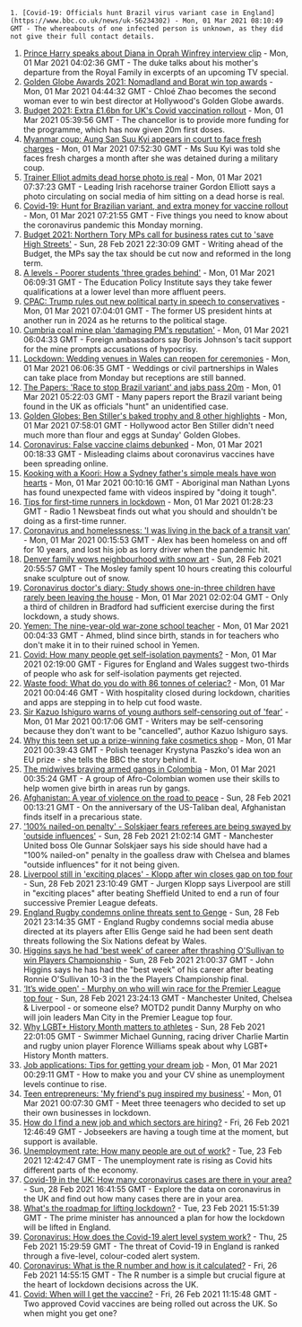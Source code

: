 
    1. [Covid-19: Officials hunt Brazil virus variant case in England](https://www.bbc.co.uk/news/uk-56234302) - Mon, 01 Mar 2021 08:10:49 GMT - The whereabouts of one infected person is unknown, as they did not give their full contact details.
1. [Prince Harry speaks about Diana in Oprah Winfrey interview clip](https://www.bbc.co.uk/news/entertainment-arts-56234900) - Mon, 01 Mar 2021 04:02:36 GMT - The duke talks about his mother's departure from the Royal Family in excerpts of an upcoming TV special.
1. [Golden Globe Awards 2021: Nomadland and Borat win top awards](https://www.bbc.co.uk/news/entertainment-arts-56234587) - Mon, 01 Mar 2021 04:44:32 GMT - Chloé Zhao becomes the second woman ever to win best director at Hollywood's Golden Globe awards.
1. [Budget 2021: Extra £1.6bn for UK's Covid vaccination rollout](https://www.bbc.co.uk/news/uk-56230704) - Mon, 01 Mar 2021 05:39:56 GMT - The chancellor is to provide more funding for the programme, which has now given 20m first doses.
1. [Myanmar coup: Aung San Suu Kyi appears in court to face fresh charges](https://www.bbc.co.uk/news/world-asia-56235405) - Mon, 01 Mar 2021 07:52:30 GMT - Ms Suu Kyi was told she faces fresh charges a month after she was detained during a military coup.
1. [Trainer Elliot admits dead horse photo is real](https://www.bbc.co.uk/sport/horse-racing/56234556) - Mon, 01 Mar 2021 07:37:23 GMT - Leading Irish racehorse trainer Gordon Elliott says a photo circulating on social media of him sitting on a dead horse is real.
1. [Covid-19: Hunt for Brazilian variant, and extra money for vaccine rollout](https://www.bbc.co.uk/news/uk-56235805) - Mon, 01 Mar 2021 07:21:55 GMT - Five things you need to know about the coronavirus pandemic this Monday morning.
1. [Budget 2021: Northern Tory MPs call for business rates cut to 'save High Streets'](https://www.bbc.co.uk/news/uk-politics-56229161) - Sun, 28 Feb 2021 22:30:09 GMT - Writing ahead of the Budget, the MPs say the tax should be cut now and reformed in the long term.
1. [A levels - Poorer students 'three grades behind'](https://www.bbc.co.uk/news/education-56213402) - Mon, 01 Mar 2021 06:09:31 GMT - The Education Policy Institute says they take fewer qualifications at a lower level than more affluent peers.
1. [CPAC: Trump rules out new political party in speech to conservatives](https://www.bbc.co.uk/news/world-us-canada-56230998) - Mon, 01 Mar 2021 07:04:01 GMT - The former US president hints at another run in 2024 as he returns to the political stage.
1. [Cumbria coal mine plan 'damaging PM's reputation'](https://www.bbc.co.uk/news/science-environment-56223327) - Mon, 01 Mar 2021 06:04:33 GMT - Foreign ambassadors say Boris Johnson's tacit support for the mine prompts accusations of hypocrisy.
1. [Lockdown: Wedding venues in Wales can reopen for ceremonies](https://www.bbc.co.uk/news/uk-wales-56218528) - Mon, 01 Mar 2021 06:06:35 GMT - Weddings or civil partnerships in Wales can take place from Monday but receptions are still banned.
1. [The Papers: 'Race to stop Brazil variant' and jabs pass 20m](https://www.bbc.co.uk/news/blogs-the-papers-56234291) - Mon, 01 Mar 2021 05:22:03 GMT - Many papers report the Brazil variant being found in the UK as officials "hunt" an unidentified case.
1. [Golden Globes: Ben Stiller's baked trophy and 8 other highlights](https://www.bbc.co.uk/news/entertainment-arts-56211035) - Mon, 01 Mar 2021 07:58:01 GMT - Hollywood actor Ben Stiller didn't need much more than flour and eggs at Sunday' Golden Globes.
1. [Coronavirus: False vaccine claims debunked](https://www.bbc.co.uk/news/world-56198229) - Mon, 01 Mar 2021 00:18:33 GMT - Misleading claims about coronavirus vaccines have been spreading online.
1. [Kooking with a Koori: How a Sydney father's simple meals have won hearts](https://www.bbc.co.uk/news/world-australia-56205629) - Mon, 01 Mar 2021 00:10:16 GMT - Aboriginal man Nathan Lyons has found unexpected fame with videos inspired by "doing it tough".
1. [Tips for first-time runners in lockdown](https://www.bbc.co.uk/news/newsbeat-55996596) - Mon, 01 Mar 2021 01:28:23 GMT - Radio 1 Newsbeat finds out what you should and shouldn't be doing as a first-time runner.
1. [Coronavirus and homelessness: 'I was living in the back of a transit van’](https://www.bbc.co.uk/news/uk-56216177) - Mon, 01 Mar 2021 00:15:53 GMT - Alex has been homeless on and off for 10 years, and lost his job as lorry driver when the pandemic hit.
1. [Denver family wows neighbourhood with snow art](https://www.bbc.co.uk/news/world-us-canada-56232777) - Sun, 28 Feb 2021 20:55:57 GMT - The Mosley family spent 10 hours creating this colourful snake sculpture out of snow.
1. [Coronavirus doctor's diary: Study shows one-in-three children have rarely been leaving the house](https://www.bbc.co.uk/news/health-56222926) - Mon, 01 Mar 2021 02:02:04 GMT - Only a third of children in Bradford had sufficient exercise during the first lockdown, a study shows.
1. [Yemen: The nine-year-old war-zone school teacher](https://www.bbc.co.uk/news/world-middle-east-56212929) - Mon, 01 Mar 2021 00:04:33 GMT - Ahmed, blind since birth, stands in for teachers who don't make it in to their ruined school in Yemen.
1. [Covid: How many people get self-isolation payments?](https://www.bbc.co.uk/news/56201754) - Mon, 01 Mar 2021 02:19:00 GMT - Figures for England and Wales suggest two-thirds of people who ask for self-isolation payments get rejected.
1. [Waste food: What do you do with 86 tonnes of celeriac?](https://www.bbc.co.uk/news/business-55855846) - Mon, 01 Mar 2021 00:04:46 GMT - With hospitality closed during lockdown, charities and apps are stepping in to help cut food waste.
1. [Sir Kazuo Ishiguro warns of young authors self-censoring out of 'fear'](https://www.bbc.co.uk/news/entertainment-arts-56208347) - Mon, 01 Mar 2021 00:17:06 GMT - Writers may be self-censoring because they don't want to be "cancelled", author Kazuo Ishiguro says.
1. [Why this teen set up a prize-winning fake cosmetics shop](https://www.bbc.co.uk/news/world-europe-56172456) - Mon, 01 Mar 2021 00:39:43 GMT - Polish teenager Krystyna Paszko's idea won an EU prize - she tells the BBC the story behind it.
1. [The midwives braving armed gangs in Colombia](https://www.bbc.co.uk/news/world-latin-america-56201572) - Mon, 01 Mar 2021 00:35:24 GMT - A group of Afro-Colombian women use their skills to help women give birth in areas run by gangs.
1. [Afghanistan: A year of violence on the road to peace](https://www.bbc.co.uk/news/world-asia-56157627) - Sun, 28 Feb 2021 00:13:21 GMT - On the anniversary of the US-Taliban deal, Afghanistan finds itself in a precarious state.
1. ['100% nailed-on penalty' - Solskjaer fears referees are being swayed by 'outside influences'](https://www.bbc.co.uk/sport/football/56233756) - Sun, 28 Feb 2021 21:02:14 GMT - Manchester United boss Ole Gunnar Solskjaer says his side should have had a "100% nailed-on" penalty in the goalless draw with Chelsea and blames "outside influences" for it not being given.
1. [Liverpool still in 'exciting places' - Klopp after win closes gap on top four](https://www.bbc.co.uk/sport/football/56143443) - Sun, 28 Feb 2021 23:10:49 GMT - Jurgen Klopp says Liverpool are still in "exciting places" after beating Sheffield United to end a run of four successive Premier League defeats.
1. [England Rugby condemns online threats sent to Genge](https://www.bbc.co.uk/sport/rugby-union/56234157) - Sun, 28 Feb 2021 23:14:35 GMT - England Rugby condemns social media abuse directed at its players after Ellis Genge said he had been sent death threats following the Six Nations defeat by Wales.
1. [Higgins says he had 'best week' of career after thrashing O'Sullivan to win Players Championship](https://www.bbc.co.uk/sport/snooker/56227208) - Sun, 28 Feb 2021 21:00:37 GMT - John Higgins says he has had the "best week" of his career after beating Ronnie O'Sullivan 10-3 in the the Players Championship final.
1. [‘It’s wide open' - Murphy on who will win race for the Premier League top four](https://www.bbc.co.uk/sport/football/56232606) - Sun, 28 Feb 2021 23:24:13 GMT - Manchester United, Chelsea & Liverpool - or someone else? MOTD2 pundit Danny Murphy on who will join leaders Man City in the Premier League top four.
1. [Why LGBT+ History Month matters to athletes](https://www.bbc.co.uk/sport/av/56226352) - Sun, 28 Feb 2021 22:01:05 GMT - Swimmer Michael Gunning, racing driver Charlie Martin and rugby union player Florence Williams speak about why LGBT+ History Month matters.
1. [Job applications: Tips for getting your dream job](https://www.bbc.co.uk/news/education-56201233) - Mon, 01 Mar 2021 00:29:11 GMT - How to make you and your CV shine as unemployment levels continue to rise.
1. [Teen entrepreneurs: 'My friend's pug inspired my business'](https://www.bbc.co.uk/news/business-56102509) - Mon, 01 Mar 2021 00:07:30 GMT - Meet three teenagers who decided to set up their own businesses in lockdown.
1. [How do I find a new job and which sectors are hiring?](https://www.bbc.co.uk/news/explainers-53685650) - Fri, 26 Feb 2021 12:46:49 GMT - Jobseekers are having a tough time at the moment, but support is available.
1. [Unemployment rate: How many people are out of work?](https://www.bbc.co.uk/news/business-52660591) - Tue, 23 Feb 2021 12:42:47 GMT - The unemployment rate is rising as Covid hits different parts of the economy.
1. [Covid-19 in the UK: How many coronavirus cases are there in your area?](https://www.bbc.co.uk/news/uk-51768274) - Sun, 28 Feb 2021 16:41:55 GMT - Explore the data on coronavirus in the UK and find out how many cases there are in your area.
1. [What's the roadmap for lifting lockdown?](https://www.bbc.co.uk/news/explainers-52530518) - Tue, 23 Feb 2021 15:51:39 GMT - The prime minister has announced a plan for how the lockdown will be lifted in England.
1. [Coronavirus: How does the Covid-19 alert level system work?](https://www.bbc.co.uk/news/explainers-52634739) - Thu, 25 Feb 2021 15:29:59 GMT - The threat of Covid-19 in England is ranked through a five-level, colour-coded alert system.
1. [Coronavirus: What is the R number and how is it calculated?](https://www.bbc.co.uk/news/health-52473523) - Fri, 26 Feb 2021 14:55:15 GMT - The R number is a simple but crucial figure at the heart of lockdown decisions across the UK.
1. [Covid: When will I get the vaccine?](https://www.bbc.co.uk/news/health-55045639) - Fri, 26 Feb 2021 11:15:48 GMT - Two approved Covid vaccines are being rolled out across the UK. So when might you get one?

